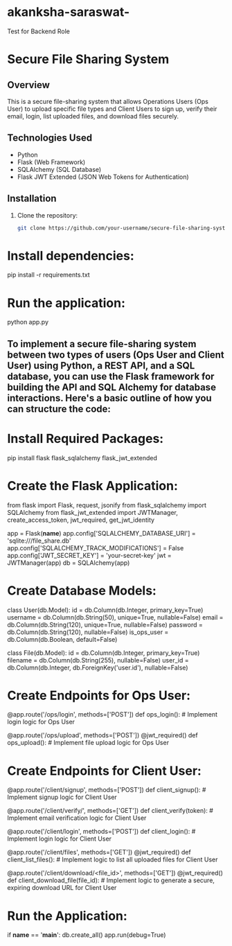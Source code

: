 # akanksha-saraswat-
Test for Backend Role 

# Secure File Sharing System

## Overview
This is a secure file-sharing system that allows Operations Users (Ops User) to upload specific file types and Client Users to sign up, verify their email, login, list uploaded files, and download files securely.

## Technologies Used
- Python
- Flask (Web Framework)
- SQLAlchemy (SQL Database)
- Flask JWT Extended (JSON Web Tokens for Authentication)

## Installation
1. Clone the repository:
   ```bash
   git clone https://github.com/your-username/secure-file-sharing-system.git
# Install dependencies:
pip install -r requirements.txt
# Run the application:
python app.py

## To implement a secure file-sharing system between two types of users (Ops User and Client User) using Python, a REST API, and a SQL database, you can use the Flask framework for building the API and SQL Alchemy for database interactions. Here's a basic outline of how you can structure the code:
# Install Required Packages:
pip install flask flask_sqlalchemy flask_jwt_extended

# Create the Flask Application:
from flask import Flask, request, jsonify
from flask_sqlalchemy import SQLAlchemy
from flask_jwt_extended import JWTManager, create_access_token, jwt_required, get_jwt_identity

app = Flask(__name__)
app.config['SQLALCHEMY_DATABASE_URI'] = 'sqlite:///file_share.db'
app.config['SQLALCHEMY_TRACK_MODIFICATIONS'] = False
app.config['JWT_SECRET_KEY'] = 'your-secret-key'
jwt = JWTManager(app)
db = SQLAlchemy(app)

# Create Database Models:
class User(db.Model):
    id = db.Column(db.Integer, primary_key=True)
    username = db.Column(db.String(50), unique=True, nullable=False)
    email = db.Column(db.String(120), unique=True, nullable=False)
    password = db.Column(db.String(120), nullable=False)
    is_ops_user = db.Column(db.Boolean, default=False)

class File(db.Model):
    id = db.Column(db.Integer, primary_key=True)
    filename = db.Column(db.String(255), nullable=False)
    user_id = db.Column(db.Integer, db.ForeignKey('user.id'), nullable=False)

# Create Endpoints for Ops User:
@app.route('/ops/login', methods=['POST'])
def ops_login():
    # Implement login logic for Ops User

@app.route('/ops/upload', methods=['POST'])
@jwt_required()
def ops_upload():
    # Implement file upload logic for Ops User

# Create Endpoints for Client User:
@app.route('/client/signup', methods=['POST'])
def client_signup():
    # Implement signup logic for Client User

@app.route('/client/verify/<token>', methods=['GET'])
def client_verify(token):
    # Implement email verification logic for Client User

@app.route('/client/login', methods=['POST'])
def client_login():
    # Implement login logic for Client User

@app.route('/client/files', methods=['GET'])
@jwt_required()
def client_list_files():
    # Implement logic to list all uploaded files for Client User

@app.route('/client/download/<file_id>', methods=['GET'])
@jwt_required()
def client_download_file(file_id):
    # Implement logic to generate a secure, expiring download URL for Client User

# Run the Application:
if __name__ == '__main__':
    db.create_all()
    app.run(debug=True)



